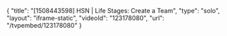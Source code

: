 {
    "title": "[1508443598] HSN | Life Stages: Create a Team",
    "type": "solo",
    "layout": "iframe-static",
    "videoId": "123178080",
    "url": "\/tvpembed\/123178080"
}
